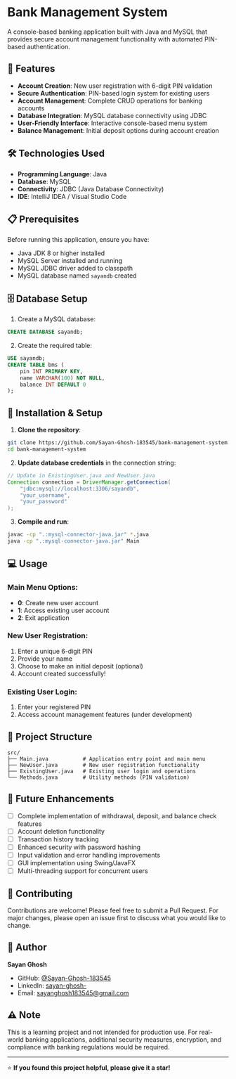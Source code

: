 # Bank Management System

A console-based banking application built with Java and MySQL that provides secure account management functionality with automated PIN-based authentication.

## 🚀 Features

- **Account Creation**: New user registration with 6-digit PIN validation
- **Secure Authentication**: PIN-based login system for existing users
- **Account Management**: Complete CRUD operations for banking accounts
- **Database Integration**: MySQL database connectivity using JDBC
- **User-Friendly Interface**: Interactive console-based menu system
- **Balance Management**: Initial deposit options during account creation

## 🛠️ Technologies Used

- **Programming Language**: Java
- **Database**: MySQL
- **Connectivity**: JDBC (Java Database Connectivity)
- **IDE**: IntelliJ IDEA / Visual Studio Code

## 📋 Prerequisites

Before running this application, ensure you have:

- Java JDK 8 or higher installed
- MySQL Server installed and running
- MySQL JDBC driver added to classpath
- MySQL database named `sayandb` created

## 🗄️ Database Setup

1. Create a MySQL database:
```sql
CREATE DATABASE sayandb;
```

2. Create the required table:
```sql
USE sayandb;
CREATE TABLE bms (
    pin INT PRIMARY KEY,
    name VARCHAR(100) NOT NULL,
    balance INT DEFAULT 0
);
```

## 🚀 Installation & Setup

1. **Clone the repository**:
```bash
git clone https://github.com/Sayan-Ghosh-183545/bank-management-system.git
cd bank-management-system
```

2. **Update database credentials** in the connection string:
```java
// Update in ExistingUser.java and NewUser.java
Connection connection = DriverManager.getConnection(
    "jdbc:mysql://localhost:3306/sayandb",
    "your_username", 
    "your_password"
);
```

3. **Compile and run**:
```bash
javac -cp ".:mysql-connector-java.jar" *.java
java -cp ".:mysql-connector-java.jar" Main
```

## 💻 Usage

### Main Menu Options:
- **0**: Create new user account
- **1**: Access existing user account
- **2**: Exit application

### New User Registration:
1. Enter a unique 6-digit PIN
2. Provide your name
3. Choose to make an initial deposit (optional)
4. Account created successfully!

### Existing User Login:
1. Enter your registered PIN
2. Access account management features (under development)

## 📁 Project Structure

```
src/
├── Main.java           # Application entry point and main menu
├── NewUser.java        # New user registration functionality
├── ExistingUser.java   # Existing user login and operations
└── Methods.java        # Utility methods (PIN validation)
```

## 🔮 Future Enhancements

- [ ] Complete implementation of withdrawal, deposit, and balance check features
- [ ] Account deletion functionality
- [ ] Transaction history tracking
- [ ] Enhanced security with password hashing
- [ ] Input validation and error handling improvements
- [ ] GUI implementation using Swing/JavaFX
- [ ] Multi-threading support for concurrent users

## 🤝 Contributing

Contributions are welcome! Please feel free to submit a Pull Request. For major changes, please open an issue first to discuss what you would like to change.

## 👤 Author

**Sayan Ghosh**
- GitHub: [@Sayan-Ghosh-183545](https://github.com/Sayan-Ghosh-183545)
- LinkedIn: [sayan-ghosh-](https://www.linkedin.com/in/sayan-ghosh-/)
- Email: sayanghosh183545@gmail.com

## ⚠️ Note

This is a learning project and not intended for production use. For real-world banking applications, additional security measures, encryption, and compliance with banking regulations would be required.

---

⭐ **If you found this project helpful, please give it a star!**
